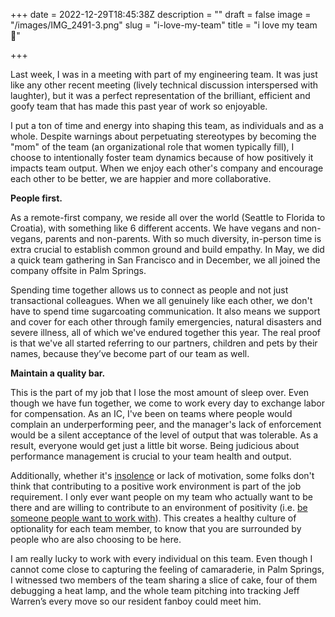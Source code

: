 +++
date = 2022-12-29T18:45:38Z
description = ""
draft = false
image = "/images/IMG_2491-3.png"
slug = "i-love-my-team"
title = "i love my team 🥹"

+++

Last week, I was in a meeting with part of my engineering team. It was just like any other recent meeting (lively technical discussion interspersed with laughter), but it was a perfect representation of the brilliant, efficient and goofy team that has made this past year of work so enjoyable.

I put a ton of time and energy into shaping this team, as individuals and as a whole. Despite warnings about perpetuating stereotypes by becoming the "mom" of the team (an organizational role that women typically fill), I choose to intentionally foster team dynamics because of how positively it impacts team output. When we enjoy each other's company and encourage each other to be better, we are happier and more collaborative.

**People first.**

As a remote-first company, we reside all over the world (Seattle to Florida to Croatia), with something like 6 different accents. We have vegans and non-vegans, parents and non-parents. With so much diversity, in-person time is extra crucial to establish common ground and build empathy. In May, we did a quick team gathering in San Francisco and in December, we all joined the company offsite in Palm Springs.

Spending time together allows us to connect as people and not just transactional colleagues. When we all genuinely like each other, we don't have to spend time sugarcoating communication. It also means we support and cover for each other through family emergencies, natural disasters and severe illness, all of which we've endured together this year. The real proof is that we've all started referring to our partners, children and pets by their names, because they’ve become part of our team as well.

**Maintain a quality bar.**

This is the part of my job that I lose the most amount of sleep over. Even though we have fun together, we come to work every day to exchange labor for compensation. As an IC, I've been on teams where people would complain an underperforming peer, and the manager's lack of enforcement would be a silent acceptance of the level of output that was tolerable. As a result, everyone would get just a little bit worse. Being judicious about performance management is crucial to your team health and output.

Additionally, whether it's [insolence](/posts/quit-alpha-dogging/) or lack of motivation, some folks don't think that contributing to a positive work environment is part of the job requirement. I only ever want people on my team who actually want to be there and are willing to contribute to an environment of positivity (i.e. [be someone people want to work with](/posts/the-burden-of-positivity/)). This creates a healthy culture of optionality for each team member, to know that you are surrounded by people who are also choosing to be here.

I am really lucky to work with every individual on this team. Even though I cannot come close to capturing the feeling of camaraderie, in Palm Springs, I witnessed two members of the team sharing a slice of cake, four of them debugging a heat lamp, and the whole team pitching into tracking Jeff Warren’s every move so our resident fanboy could meet him.
